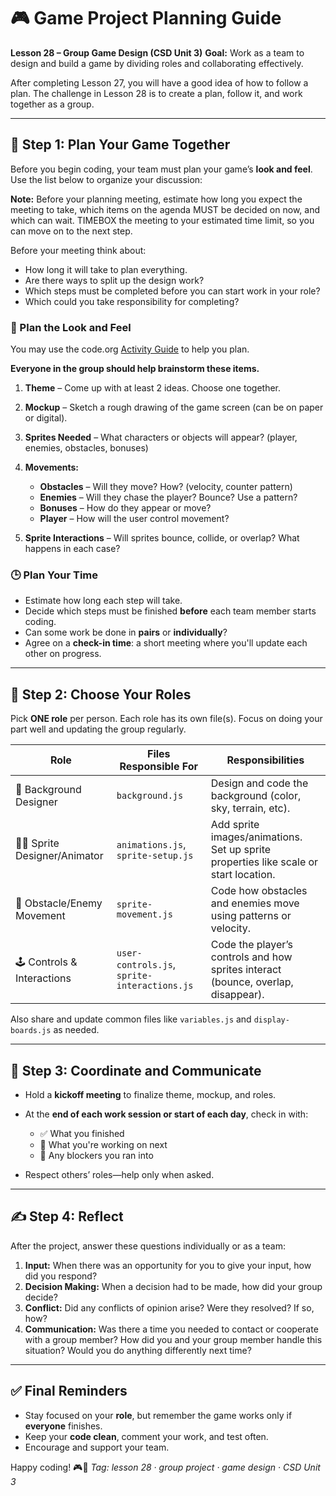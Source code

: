# 🎮 Game Project Planning Guide

**Lesson 28 – Group Game Design (CSD Unit 3)**
**Goal:** Work as a team to design and build a game by dividing roles and collaborating effectively.

After completing Lesson 27, you will have a good idea of how to follow a plan. The challenge in Lesson 28 is to create a plan, follow it, and work together as a group.

---

## 🧠 Step 1: Plan Your Game Together

Before you begin coding, your team must plan your game’s **look and feel**. Use the list below to organize your discussion:

**Note:** Before your planning meeting, estimate how long you expect the meeting to take, which items on the agenda MUST be decided on now, and which can wait. TIMEBOX the meeting to your estimated time limit, so you can move on to the next step.

Before your meeting think about:

* How long it will take to plan everything. 
* Are there ways to split up the design work?
* Which steps must be completed before you can start work in your role? 
* Which could you take responsibility for completing?

### 🎨 Plan the Look and Feel

You may use the code.org [Activity Guide](https://docs.google.com/document/d/14oPvmdvm_BfOn5KBSov6jyhoEMRHygdNNIXl-fe4g-Q/view) to help you plan.

**Everyone in the group should help brainstorm these items.**

1. **Theme** – Come up with at least 2 ideas. Choose one together.
2. **Mockup** – Sketch a rough drawing of the game screen (can be on paper or digital).
3. **Sprites Needed** – What characters or objects will appear? (player, enemies, obstacles, bonuses)
4. **Movements:**

   * **Obstacles** – Will they move? How? (velocity, counter pattern)
   * **Enemies** – Will they chase the player? Bounce? Use a pattern?
   * **Bonuses** – How do they appear or move?
   * **Player** – How will the user control movement?
5. **Sprite Interactions** – Will sprites bounce, collide, or overlap? What happens in each case?

### 🕒 Plan Your Time

* Estimate how long each step will take.
* Decide which steps must be finished **before** each team member starts coding.
* Can some work be done in **pairs** or **individually**?
* Agree on a **check-in time**: a short meeting where you'll update each other on progress.

---

## 👥 Step 2: Choose Your Roles

Pick **ONE role** per person. Each role has its own file(s). Focus on doing your part well and updating the group regularly.

| **Role**                       | **Files Responsible For**                    | **Responsibilities**                                                                 |
| ------------------------------ | -------------------------------------------- | ------------------------------------------------------------------------------------ |
| 🎨 Background Designer         | `background.js`                              | Design and code the background (color, sky, terrain, etc).                           |
| 🧑‍🎨 Sprite Designer/Animator | `animations.js`, `sprite-setup.js`           | Add sprite images/animations. Set up sprite properties like scale or start location. |
| 👾 Obstacle/Enemy Movement     | `sprite-movement.js`                         | Code how obstacles and enemies move using patterns or velocity.                      |
| 🕹️ Controls & Interactions    | `user-controls.js`, `sprite-interactions.js` | Code the player’s controls and how sprites interact (bounce, overlap, disappear).    |

Also share and update common files like `variables.js` and `display-boards.js` as needed.

---

## 🔄 Step 3: Coordinate and Communicate

* Hold a **kickoff meeting** to finalize theme, mockup, and roles.
* At the **end of each work session or start of each day**, check in with:

  * ✅ What you finished
  * 📅 What you're working on next
  * 🧱 Any blockers you ran into
* Respect others’ roles—help only when asked.

---

## ✍️ Step 4: Reflect

After the project, answer these questions individually or as a team:

1. **Input:** When there was an opportunity for you to give your input, how did you respond?
2. **Decision Making:** When a decision had to be made, how did your group decide?
3. **Conflict:** Did any conflicts of opinion arise? Were they resolved? If so, how?
4. **Communication:** Was there a time you needed to contact or cooperate with a group member? How did you and your group member handle this situation? Would you do anything differently next time?

---

## ✅ Final Reminders

* Stay focused on your **role**, but remember the game works only if **everyone** finishes.
* Keep your **code clean**, comment your work, and test often.
* Encourage and support your team.

Happy coding! 🎮🚀
*Tag: lesson 28 · group project · game design · CSD Unit 3*
